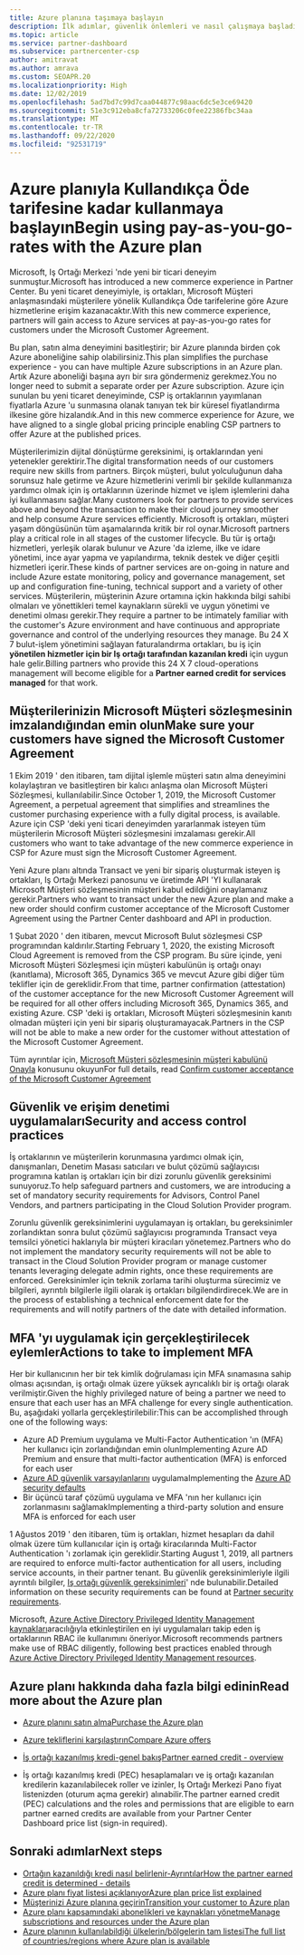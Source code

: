 ```yaml
---
title: Azure planına taşımaya başlayın
description: İlk adımlar, güvenlik önlemleri ve nasıl çalışmaya başladıklarını dahil olmak üzere Azure Kullandıkça Öde planını kullanma hakkında bilgi edinmek için sizin ve müşterilerinizin ne olduğunu öğrenin.
ms.topic: article
ms.service: partner-dashboard
ms.subservice: partnercenter-csp
author: amitravat
ms.author: amrava
ms.custom: SEOAPR.20
ms.localizationpriority: High
ms.date: 12/02/2019
ms.openlocfilehash: 5ad7bd7c99d7caa044877c98aac6dc5e3ce69420
ms.sourcegitcommit: 51e3c912eba8cfa72733206c0fee22386fbc34aa
ms.translationtype: MT
ms.contentlocale: tr-TR
ms.lasthandoff: 09/22/2020
ms.locfileid: "92531719"
---
```

# <a name="begin-using-pay-as-you-go-rates-with-the-azure-plan"></a><span data-ttu-id="2046e-103">Azure planıyla Kullandıkça Öde tarifesine kadar kullanmaya başlayın</span><span class="sxs-lookup"><span data-stu-id="2046e-103">Begin using pay-as-you-go-rates with the Azure plan</span></span>

<span data-ttu-id="2046e-104">Microsoft, Iş Ortağı Merkezi 'nde yeni bir ticari deneyim sunmuştur.</span><span class="sxs-lookup"><span data-stu-id="2046e-104">Microsoft has introduced a new commerce experience in Partner Center.</span></span>  <span data-ttu-id="2046e-105">Bu yeni ticaret deneyimiyle, iş ortakları, Microsoft Müşteri anlaşmasındaki müşterilere yönelik Kullandıkça Öde tarifelerine göre Azure hizmetlerine erişim kazanacaktır.</span><span class="sxs-lookup"><span data-stu-id="2046e-105">With this new commerce experience, partners will gain access to Azure services at pay-as-you-go rates for customers under the Microsoft Customer Agreement.</span></span>

<span data-ttu-id="2046e-106">Bu plan, satın alma deneyimini basitleştirir; bir Azure planında birden çok Azure aboneliğine sahip olabilirsiniz.</span><span class="sxs-lookup"><span data-stu-id="2046e-106">This plan simplifies the purchase experience - you can have multiple Azure subscriptions in an Azure plan.</span></span> <span data-ttu-id="2046e-107">Artık Azure aboneliği başına ayrı bir sıra göndermeniz gerekmez.</span><span class="sxs-lookup"><span data-stu-id="2046e-107">You no longer need to submit a separate order per Azure subscription.</span></span> <span data-ttu-id="2046e-108">Azure için sunulan bu yeni ticaret deneyiminde, CSP iş ortaklarının yayımlanan fiyatlarla Azure 'u sunmasına olanak tanıyan tek bir küresel fiyatlandırma ilkesine göre hizalandık.</span><span class="sxs-lookup"><span data-stu-id="2046e-108">And in this new commerce experience for Azure, we have aligned to a single global pricing principle enabling CSP partners to offer Azure at the published prices.</span></span>

<span data-ttu-id="2046e-109">Müşterilerimizin dijital dönüştürme gereksinimi, iş ortaklarından yeni yetenekler gerektirir.</span><span class="sxs-lookup"><span data-stu-id="2046e-109">The digital transformation needs of our customers require new skills from partners.</span></span> <span data-ttu-id="2046e-110">Birçok müşteri, bulut yolculuğunun daha sorunsuz hale getirme ve Azure hizmetlerini verimli bir şekilde kullanmanıza yardımcı olmak için iş ortaklarının üzerinde hizmet ve işlem işlemlerini daha iyi kullanmasını sağlar.</span><span class="sxs-lookup"><span data-stu-id="2046e-110">Many customers look for partners to provide services above and beyond the transaction to make their cloud journey smoother and help consume Azure services efficiently.</span></span> <span data-ttu-id="2046e-111">Microsoft iş ortakları, müşteri yaşam döngüsünün tüm aşamalarında kritik bir rol oynar.</span><span class="sxs-lookup"><span data-stu-id="2046e-111">Microsoft partners play a critical role in all stages of the customer lifecycle.</span></span> <span data-ttu-id="2046e-112">Bu tür iş ortağı hizmetleri, yerleşik olarak bulunur ve Azure 'da izleme, ilke ve idare yönetimi, ince ayar yapma ve yapılandırma, teknik destek ve diğer çeşitli hizmetleri içerir.</span><span class="sxs-lookup"><span data-stu-id="2046e-112">These kinds of partner services are on-going in nature and include Azure estate monitoring, policy and governance management, set up and configuration fine-tuning, technical support and a variety of other services.</span></span> <span data-ttu-id="2046e-113">Müşterilerin, müşterinin Azure ortamına içkin hakkında bilgi sahibi olmaları ve yönettikleri temel kaynakların sürekli ve uygun yönetimi ve denetimi olması gerekir.</span><span class="sxs-lookup"><span data-stu-id="2046e-113">They require a partner to be intimately familiar with the customer's Azure environment and have continuous and appropriate governance and control of the underlying resources they manage.</span></span> <span data-ttu-id="2046e-114">Bu 24 X 7 bulut-işlem yönetimini sağlayan faturalandırma ortakları, bu iş için **yönetilen hizmetler için bir Iş ortağı tarafından kazanılan kredi** için uygun hale gelir.</span><span class="sxs-lookup"><span data-stu-id="2046e-114">Billing partners who provide this 24 X 7 cloud-operations management will become eligible for a **Partner earned credit for services managed** for that work.</span></span>

## <a name="make-sure-your-customers-have-signed-the-microsoft-customer-agreement"></a><span data-ttu-id="2046e-115">Müşterilerinizin Microsoft Müşteri sözleşmesinin imzalandığından emin olun</span><span class="sxs-lookup"><span data-stu-id="2046e-115">Make sure your customers have signed the Microsoft Customer Agreement</span></span>

<span data-ttu-id="2046e-116">1 Ekim 2019 ' den itibaren, tam dijital işlemle müşteri satın alma deneyimini kolaylaştıran ve basitleştiren bir kalıcı anlaşma olan Microsoft Müşteri Sözleşmesi, kullanılabilir.</span><span class="sxs-lookup"><span data-stu-id="2046e-116">Since October 1, 2019, the Microsoft Customer Agreement, a perpetual agreement that simplifies and streamlines the customer purchasing experience with a fully digital process, is available.</span></span> <span data-ttu-id="2046e-117">Azure için CSP 'deki yeni ticari deneyimden yararlanmak isteyen tüm müşterilerin Microsoft Müşteri sözleşmesini imzalaması gerekir.</span><span class="sxs-lookup"><span data-stu-id="2046e-117">All customers who want to take advantage of the new commerce experience in CSP for Azure must sign the Microsoft Customer Agreement.</span></span>

<span data-ttu-id="2046e-118">Yeni Azure planı altında Transact ve yeni bir sipariş oluşturmak isteyen iş ortakları, Iş Ortağı Merkezi panosunu ve üretimde API 'YI kullanarak Microsoft Müşteri sözleşmesinin müşteri kabul edildiğini onaylamanız gerekir.</span><span class="sxs-lookup"><span data-stu-id="2046e-118">Partners who want to transact under the new Azure plan and make a new order should confirm customer acceptance of the Microsoft Customer Agreement using the Partner Center dashboard and API in production.</span></span>

<span data-ttu-id="2046e-119">1 Şubat 2020 ' den itibaren, mevcut Microsoft Bulut sözleşmesi CSP programından kaldırılır.</span><span class="sxs-lookup"><span data-stu-id="2046e-119">Starting February 1, 2020, the existing Microsoft Cloud Agreement is removed from the CSP program.</span></span> <span data-ttu-id="2046e-120">Bu süre içinde, yeni Microsoft Müşteri Sözleşmesi için müşteri kabulünün iş ortağı onayı (kanıtlama), Microsoft 365, Dynamics 365 ve mevcut Azure gibi diğer tüm teklifler için de gereklidir.</span><span class="sxs-lookup"><span data-stu-id="2046e-120">From that time, partner confirmation (attestation) of the customer acceptance for the new Microsoft Customer Agreement will be required for all other offers including Microsoft 365, Dynamics 365, and existing Azure.</span></span> <span data-ttu-id="2046e-121">CSP 'deki iş ortakları, Microsoft Müşteri sözleşmesinin kanıtı olmadan müşteri için yeni bir sipariş oluşturamayacak.</span><span class="sxs-lookup"><span data-stu-id="2046e-121">Partners in the CSP will not be able to make a new order for the customer without attestation of the Microsoft Customer Agreement.</span></span>

<span data-ttu-id="2046e-122">Tüm ayrıntılar için, [Microsoft Müşteri sözleşmesinin müşteri kabulünü Onayla](confirm-customer-agreement.md) konusunu okuyun</span><span class="sxs-lookup"><span data-stu-id="2046e-122">For full details, read [Confirm customer acceptance of the Microsoft Customer Agreement](confirm-customer-agreement.md)</span></span>

## <a name="security-and-access-control-practices"></a><span data-ttu-id="2046e-123">Güvenlik ve erişim denetimi uygulamaları</span><span class="sxs-lookup"><span data-stu-id="2046e-123">Security and access control practices</span></span>

<span data-ttu-id="2046e-124">İş ortaklarının ve müşterilerin korunmasına yardımcı olmak için, danışmanları, Denetim Masası satıcıları ve bulut çözümü sağlayıcısı programına katılan iş ortakları için bir dizi zorunlu güvenlik gereksinimi sunuyoruz.</span><span class="sxs-lookup"><span data-stu-id="2046e-124">To help safeguard partners and customers, we are introducing a set of mandatory security requirements for Advisors, Control Panel Vendors, and partners participating in the Cloud Solution Provider program.</span></span>

<span data-ttu-id="2046e-125">Zorunlu güvenlik gereksinimlerini uygulamayan iş ortakları, bu gereksinimler zorlandıktan sonra bulut çözümü sağlayıcısı programında Transact veya temsilci yönetici haklarıyla bir müşteri kiracıları yönetemez.</span><span class="sxs-lookup"><span data-stu-id="2046e-125">Partners who do not implement the mandatory security requirements will not be able to transact in the Cloud Solution Provider program or manage customer tenants leveraging delegate admin rights, once these requirements are enforced.</span></span> <span data-ttu-id="2046e-126">Gereksinimler için teknik zorlama tarihi oluşturma sürecimiz ve bilgileri, ayrıntılı bilgilerle ilgili olarak iş ortakları bilgilendirdirecek.</span><span class="sxs-lookup"><span data-stu-id="2046e-126">We are in the process of establishing a technical enforcement date for the requirements and will notify partners of the date with detailed information.</span></span>

## <a name="actions-to-take-to-implement-mfa"></a><span data-ttu-id="2046e-127">MFA 'yı uygulamak için gerçekleştirilecek eylemler</span><span class="sxs-lookup"><span data-stu-id="2046e-127">Actions to take to implement MFA</span></span>

<span data-ttu-id="2046e-128">Her bir kullanıcının her bir tek kimlik doğrulaması için MFA sınamasına sahip olması açısından, iş ortağı olmak üzere yüksek ayrıcalıklı bir iş ortağı olarak verilmiştir.</span><span class="sxs-lookup"><span data-stu-id="2046e-128">Given the highly privileged nature of being a partner we need to ensure that each user has an MFA challenge for every single authentication.</span></span> <span data-ttu-id="2046e-129">Bu, aşağıdaki yollarla gerçekleştirilebilir:</span><span class="sxs-lookup"><span data-stu-id="2046e-129">This can be accomplished through one of the following ways:</span></span>

- <span data-ttu-id="2046e-130">Azure AD Premium uygulama ve Multi-Factor Authentication 'ın (MFA) her kullanıcı için zorlandığından emin olun</span><span class="sxs-lookup"><span data-stu-id="2046e-130">Implementing Azure AD Premium and ensure that multi-factor authentication (MFA) is enforced for each user</span></span>
- <span data-ttu-id="2046e-131">[Azure AD güvenlik varsayılanlarını](/azure/active-directory/conditional-access/concept-conditional-access-security-defaults) uygulama</span><span class="sxs-lookup"><span data-stu-id="2046e-131">Implementing the [Azure AD security defaults](/azure/active-directory/conditional-access/concept-conditional-access-security-defaults)</span></span>
- <span data-ttu-id="2046e-132">Bir üçüncü taraf çözümü uygulama ve MFA 'nın her kullanıcı için zorlanmasını sağlamak</span><span class="sxs-lookup"><span data-stu-id="2046e-132">Implementing a third-party solution and ensure MFA is enforced for each user</span></span>

<span data-ttu-id="2046e-133">1 Ağustos 2019 ' den itibaren, tüm iş ortakları, hizmet hesapları da dahil olmak üzere tüm kullanıcılar için iş ortağı kiracılarında Multi-Factor Authentication 'ı zorlamak için gereklidir.</span><span class="sxs-lookup"><span data-stu-id="2046e-133">Starting August 1, 2019, all partners are required to enforce multi-factor authentication for all users, including service accounts, in their partner tenant.</span></span> <span data-ttu-id="2046e-134">Bu güvenlik gereksinimleriyle ilgili ayrıntılı bilgiler, [Iş ortağı güvenlik gereksinimleri](partner-security-requirements.md)' nde bulunabilir.</span><span class="sxs-lookup"><span data-stu-id="2046e-134">Detailed information on these security requirements can be found at [Partner security requirements](partner-security-requirements.md).</span></span>

<span data-ttu-id="2046e-135">Microsoft, [Azure Active Directory Privileged Identity Management kaynakları](/azure/active-directory/privileged-identity-management/pim-configure)aracılığıyla etkinleştirilen en iyi uygulamaları takip eden iş ortaklarının RBAC ile kullanımını öneriyor.</span><span class="sxs-lookup"><span data-stu-id="2046e-135">Microsoft recommends partners make use of RBAC diligently, following best practices enabled through [Azure Active Directory Privileged Identity Management resources](/azure/active-directory/privileged-identity-management/pim-configure).</span></span>

## <a name="read-more-about-the-azure-plan"></a><span data-ttu-id="2046e-136">Azure planı hakkında daha fazla bilgi edinin</span><span class="sxs-lookup"><span data-stu-id="2046e-136">Read more about the Azure plan</span></span>

- [<span data-ttu-id="2046e-137">Azure planını satın alma</span><span class="sxs-lookup"><span data-stu-id="2046e-137">Purchase the Azure plan</span></span>](purchase-azure-plan.md)

- [<span data-ttu-id="2046e-138">Azure tekliflerini karşılaştırın</span><span class="sxs-lookup"><span data-stu-id="2046e-138">Compare Azure offers</span></span>](compare-azure-offers.md)

- [<span data-ttu-id="2046e-139">İş ortağı kazanılmış kredi-genel bakış</span><span class="sxs-lookup"><span data-stu-id="2046e-139">Partner earned credit - overview</span></span>](partner-earned-credit.md)

- <span data-ttu-id="2046e-140">İş ortağı kazanılmış kredi (PEC) hesaplamaları ve iş ortağı kazanılan kredilerin kazanılabilecek roller ve izinler, Iş Ortağı Merkezi Pano fiyat listenizden (oturum açma gerekir) alınabilir.</span><span class="sxs-lookup"><span data-stu-id="2046e-140">The partner earned credit (PEC) calculations and the roles and permissions that are eligible to earn partner earned credits are available from your Partner Center Dashboard price list (sign-in required).</span></span>

## <a name="next-steps"></a><span data-ttu-id="2046e-141">Sonraki adımlar</span><span class="sxs-lookup"><span data-stu-id="2046e-141">Next steps</span></span> 

- [<span data-ttu-id="2046e-142">Ortağın kazanıldığı kredi nasıl belirlenir-Ayrıntılar</span><span class="sxs-lookup"><span data-stu-id="2046e-142">How the partner earned credit is determined - details</span></span>](partner-earned-credit-explanation.md)
- [<span data-ttu-id="2046e-143">Azure planı fiyat listesi açıklanıyor</span><span class="sxs-lookup"><span data-stu-id="2046e-143">Azure plan price list explained</span></span>](azure-plan-price-list.md)
- [<span data-ttu-id="2046e-144">Müşterinizi Azure planına geçirin</span><span class="sxs-lookup"><span data-stu-id="2046e-144">Transition your customer to Azure plan</span></span>](azure-plan-transition.md)
- [<span data-ttu-id="2046e-145">Azure planı kapsamındaki abonelikleri ve kaynakları yönetme</span><span class="sxs-lookup"><span data-stu-id="2046e-145">Manage subscriptions and resources under the Azure plan</span></span>](azure-plan-manage.md)
- [<span data-ttu-id="2046e-146">Azure planının kullanılabildiği ülkelerin/bölgelerin tam listesi</span><span class="sxs-lookup"><span data-stu-id="2046e-146">The full list of countries/regions where Azure plan is available</span></span>](https://query.prod.cms.rt.microsoft.com/cms/api/am/binary/RE3QN0x)